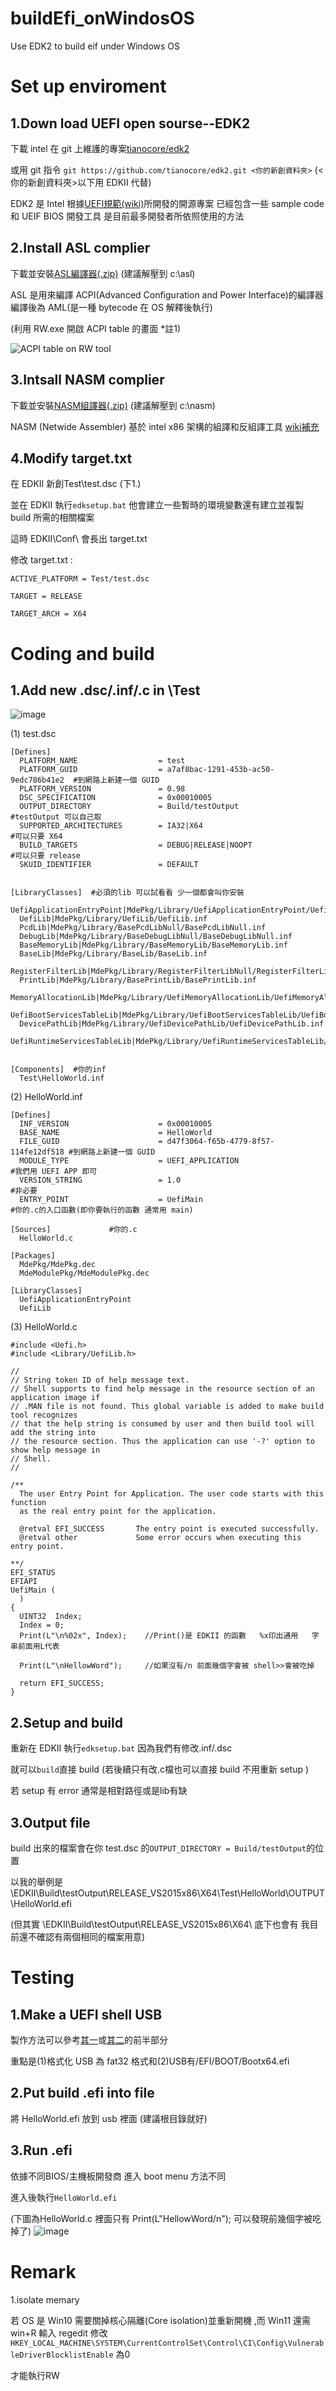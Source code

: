 # buildEfi_onWindosOS
Use EDK2 to build eif under Windows OS

# Set up enviroment
## 1.Down load UEFI open sourse--EDK2

下載 intel 在 git 上維護的專案[tianocore/edk2](https://github.com/tianocore/edk2.git)

或用 git 指令 ```git https://github.com/tianocore/edk2.git <你的新創資料夾>``` (<你的新創資料夾>以下用 EDKII 代替)

EDK2 是 Intel 根據[UEFI規範(wiki)](https://zh.wikipedia.org/wiki/%E7%B5%B1%E4%B8%80%E5%8F%AF%E5%BB%B6%E4%BC%B8%E9%9F%8C%E9%AB%94%E4%BB%8B%E9%9D%A2)所開發的開源專案 已經包含一些 sample code 和 UEIF BIOS 開發工具 是目前最多開發者所依照使用的方法


## 2.Install ASL complier

下載並安裝[ASL編譯器(.zip)](https://acpica.org/sites/acpica/files/iasl-win-20190405.zip) (建議解壓到 c:\asl)

ASL 是用來編譯 ACPI(Advanced Configuration and Power Interface)的編譯器 編譯後為 AML(是一種 bytecode 在 OS 解釋後執行)

(利用 RW.exe 開啟 ACPI table 的畫面 *註1)

![ACPI table on RW tool](https://user-images.githubusercontent.com/29775017/208063984-d8b1c20f-4e9d-4da5-9f73-6dd99fe1041c.png)


## 3.Intsall NASM complier

下載並安裝[NASM組譯器(.zip)](https://www.nasm.us/pub/nasm/releasebuilds/2.14.02/win64/nasm-2.14.02-win64.zip) (建議解壓到 c:\nasm)

NASM (Netwide Assembler) 基於 intel x86 架構的組譯和反組譯工具 [wiki補充](https://zh.wikipedia.org/zh-tw/Netwide_Assembler)


## 4.Modify target.txt

在 EDKII 新創Test\test.dsc (下1.)

並在 EDKII 執行```edksetup.bat``` 他會建立一些暫時的環境變數還有建立並複製 build 所需的相關檔案

這時 EDKII\Conf\ 會長出 target.txt 

修改 target.txt :

```ACTIVE_PLATFORM = Test/test.dsc```

```TARGET = RELEASE```

```TARGET_ARCH = X64```


# Coding and build 

## 1.Add new .dsc/.inf/.c in \Test
![image](https://user-images.githubusercontent.com/29775017/208332408-517820bb-38fd-49d6-b8c5-d90cc3be68de.png)

(1) test.dsc 
```
[Defines]
  PLATFORM_NAME                  = test
  PLATFORM_GUID                  = a7af8bac-1291-453b-ac50-9edc786b41e2  #到網路上新建一個 GUID
  PLATFORM_VERSION               = 0.98
  DSC_SPECIFICATION              = 0x00010005
  OUTPUT_DIRECTORY               = Build/testOutput                      #testOutput 可以自己取
  SUPPORTED_ARCHITECTURES        = IA32|X64                              #可以只要 X64
  BUILD_TARGETS                  = DEBUG|RELEASE|NOOPT                   #可以只要 release
  SKUID_IDENTIFIER               = DEFAULT

  
[LibraryClasses]  #必須的lib 可以試看看 少一個都會叫你安裝
  UefiApplicationEntryPoint|MdePkg/Library/UefiApplicationEntryPoint/UefiApplicationEntryPoint.inf
  UefiLib|MdePkg/Library/UefiLib/UefiLib.inf
  PcdLib|MdePkg/Library/BasePcdLibNull/BasePcdLibNull.inf
  DebugLib|MdePkg/Library/BaseDebugLibNull/BaseDebugLibNull.inf
  BaseMemoryLib|MdePkg/Library/BaseMemoryLib/BaseMemoryLib.inf
  BaseLib|MdePkg/Library/BaseLib/BaseLib.inf
  RegisterFilterLib|MdePkg/Library/RegisterFilterLibNull/RegisterFilterLibNull.inf
  PrintLib|MdePkg/Library/BasePrintLib/BasePrintLib.inf
  MemoryAllocationLib|MdePkg/Library/UefiMemoryAllocationLib/UefiMemoryAllocationLib.inf
  UefiBootServicesTableLib|MdePkg/Library/UefiBootServicesTableLib/UefiBootServicesTableLib.inf
  DevicePathLib|MdePkg/Library/UefiDevicePathLib/UefiDevicePathLib.inf
  UefiRuntimeServicesTableLib|MdePkg/Library/UefiRuntimeServicesTableLib/UefiRuntimeServicesTableLib.inf
  
  
[Components]  #你的inf 
  Test\HelloWorld.inf
  ```
  
(2) HelloWorld.inf
```
[Defines]
  INF_VERSION                    = 0x00010005
  BASE_NAME                      = HelloWorld
  FILE_GUID                      = d47f3064-f65b-4779-8f57-114fe12df518 #到網路上新建一個 GUID
  MODULE_TYPE                    = UEFI_APPLICATION                     #我們用 UEFI APP 即可
  VERSION_STRING                 = 1.0                                  #非必要
  ENTRY_POINT                    = UefiMain                             #你的.c的入口函數(即你要執行的函數 通常用 main)

[Sources]             #你的.c
  HelloWorld.c

[Packages]
  MdePkg/MdePkg.dec
  MdeModulePkg/MdeModulePkg.dec

[LibraryClasses]
  UefiApplicationEntryPoint
  UefiLib
```

(3) HelloWorld.c
```
#include <Uefi.h>
#include <Library/UefiLib.h>

//
// String token ID of help message text.
// Shell supports to find help message in the resource section of an application image if
// .MAN file is not found. This global variable is added to make build tool recognizes
// that the help string is consumed by user and then build tool will add the string into
// the resource section. Thus the application can use '-?' option to show help message in
// Shell.
//

/**
  The user Entry Point for Application. The user code starts with this function
  as the real entry point for the application.

  @retval EFI_SUCCESS       The entry point is executed successfully.
  @retval other             Some error occurs when executing this entry point.

**/
EFI_STATUS
EFIAPI
UefiMain (
  )
{
  UINT32  Index;
  Index = 0;
  Print(L"\n%02x", Index);    //Print()是 EDKII 的函數   %x印出通用   字串前面用L代表
  
  Print(L"\nHellowWord");     //如果沒有/n 前面幾個字會被 shell>>會被吃掉

  return EFI_SUCCESS;
}
```

## 2.Setup and build

重新在 EDKII 執行```edksetup.bat``` 因為我們有修改.inf/.dsc

就可以```build```直接 build (若後續只有改.c檔也可以直接 build 不用重新 setup )

若 setup 有 error 通常是相對路徑或是lib有缺

## 3.Output file

build 出來的檔案會在你 test.dsc 的```OUTPUT_DIRECTORY = Build/testOutput```的位置

以我的舉例是\EDKII\Build\testOutput\RELEASE_VS2015x86\X64\Test\HelloWorld\OUTPUT\HelloWorld.efi

(但其實 \EDKII\Build\testOutput\RELEASE_VS2015x86\X64\ 底下也會有 我目前還不確認有兩個相同的檔案用意)

# Testing
## 1.Make a UEFI shell USB

製作方法可以參考[其一](https://twgreatdaily.com/eQQf6GwBJleJMoPMFhsQ.html)或[其二](https://storage-asset.msi.com/file/pdf/Win8_BIOS_Update_Step_by_Step_Guide_ch.pdf)的前半部分

重點是(1)格式化 USB 為 fat32 格式和(2)USB有/EFI/BOOT/Bootx64.efi 

## 2.Put build .efi into file

將 HelloWorld.efi 放到 usb 裡面 (建議根目錄就好)

## 3.Run .efi

依據不同BIOS/主機板開發商 進入 boot menu 方法不同

進入後執行```HelloWorld.efi```

(下圖為HelloWorld.c 裡面只有 Print(L"HellowWord/n"); 可以發現前幾個字被吃掉了)
![image](https://user-images.githubusercontent.com/29775017/208379215-1a50411b-1aef-46a1-b22b-94cac053997d.png)

# Remark

1.isolate memary

若 OS 是 Win10 需要關掉核心隔離(Core isolation)並重新開機 ,而 Win11 還需 win+R 輸入 regedit 修改 ```HKEY_LOCAL_MACHINE\SYSTEM\CurrentControlSet\Control\CI\Config\VulnerableDriverBlocklistEnable``` 為0

才能執行RW
